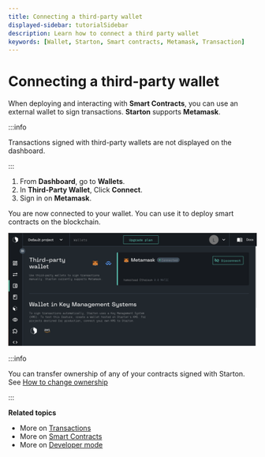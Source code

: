 ```yaml
---
title: Connecting a third-party wallet
displayed-sidebar: tutorialSidebar
description: Learn how to connect a third party wallet
keywords: [Wallet, Starton, Smart contracts, Metamask, Transaction]
---
```


# Connecting a third-party wallet

When deploying and interacting with **Smart Contracts**, you can use an external wallet to sign transactions. **Starton** supports **Metamask**.

:::info

Transactions signed with third-party wallets are not displayed on the dashboard.

:::

1. From **Dashboard**, go to **Wallets**.
1. In **Third-Party Wallet**, Click **Connect**.
1. Sign in on **Metamask**.

You are now connected to your wallet. You can use it to deploy smart contracts on the blockchain.

![Wallet connected metamask](assets/connected-metamask.png)

:::info

You can transfer ownership of any of your contracts signed with Starton. See [How to change ownership](Tutorials/how-to-change-the-smart-contracts-ownership.md)

::: 

**Related topics**

-   More on [Transactions](/Transactions/creating-a-transaction.mdx)
-   More on [Smart Contracts](/Smart-contract/understanding-smart-contracts.md)
-   More on [Developer mode](/Developer/Discovering-coding-interface.md)
